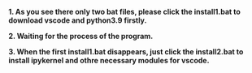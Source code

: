 <b><p> 1. As you see there only two bat files, please click the install1.bat to download vscode and python3.9 firstly.</p>
<b><p> 2. Waiting for the process of the program.
<b><p> 3. When the first install1.bat disappears, just click the install2.bat to install ipykernel and othre necessary modules for vscode.
